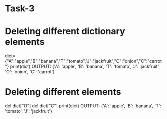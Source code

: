 # Task-3
# Deleting different dictionary elements
dict={"A":"apple","B":"banana","T":"tomato","J":"jackfruit","O":"onion","C":"carrot"}
print(dict)
OUTPUT:
{'A': 'apple', 'B': 'banana', 'T': 'tomato', 'J': 'jackfruit', 'O': 'onion', 'C': 'carrot'}
# Deleting different elements
del dict["O"]
del dict["C"]
print(dict)
OUTPUT:
{'A': 'apple', 'B': 'banana', 'T': 'tomato', 'J': 'jackfruit'}
